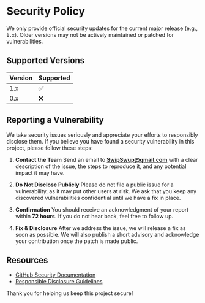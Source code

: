 # Security Policy

We only provide official security updates for the current major release (e.g., `1.x`). Older versions may not be actively maintained or patched for vulnerabilities.

## Supported Versions

| Version | Supported |
| ------- | --------- |
| 1.x     | ✅        |
| 0.x     | ❌        |

## Reporting a Vulnerability

We take security issues seriously and appreciate your efforts to responsibly disclose them. If you believe you have found a security vulnerability in this project, please follow these steps:

1. **Contact the Team**
   Send an email to **[SwipSwup@gmail.com](mailto:SwipSwup@gmail.com)** with a clear description of the issue, the steps to reproduce it, and any potential impact it may have.

2. **Do Not Disclose Publicly**
   Please do not file a public issue for a vulnerability, as it may put other users at risk. We ask that you keep any discovered vulnerabilities confidential until we have a fix in place.

3. **Confirmation**
   You should receive an acknowledgment of your report within **72 hours**. If you do not hear back, feel free to follow up.

4. **Fix & Disclosure**
   After we address the issue, we will release a fix as soon as possible. We will also publish a short advisory and acknowledge your contribution once the patch is made public.

## Resources

- [GitHub Security Documentation](https://docs.github.com/en/code-security)
- [Responsible Disclosure Guidelines](https://en.wikipedia.org/wiki/Responsible_disclosure)

Thank you for helping us keep this project secure!
